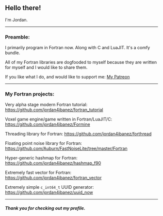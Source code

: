 ## Hello there!

I'm Jordan.

-----

### Preamble:

I primarily program in Fortran now. Along with C and LuaJIT. It's a comfy bundle.

All of my Fortran libraries are dogfooded to myself because they are written for myself and I would like to share them.

If you like what I do, and would like to support me: [My Patreon](https://www.patreon.com/jordan4ibanez)

-----

### My Fortran projects:

Very alpha stage modern Fortran tutorial: https://github.com/jordan4ibanez/fortran_tutorial

Voxel game engine/game written in Fortran/LuaJIT/C: https://github.com/jordan4ibanez/Formine

Threading library for Fortran: https://github.com/jordan4ibanez/forthread

Floating point noise library for Fortran: https://github.com/Auburn/FastNoiseLite/tree/master/Fortran

Hyper-generic hashmap for Fortran: https://github.com/jordan4ibanez/hashmap_f90

Extremely fast vector for Fortran: https://github.com/jordan4ibanez/fortran_vector

Extremely simple ``c_int64_t`` UUID generator: https://github.com/jordan4ibanez/uuid_now

-----

##### Thank you for checking out my profile.
